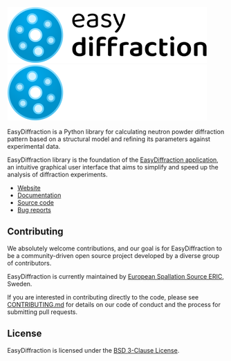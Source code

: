 ![](https://raw.githubusercontent.com/EasyScience/EasyDiffraction/master/resources/images/easydiffraction-logo_lightmode.svg#gh-light-mode-only)
![](https://raw.githubusercontent.com/EasyScience/EasyDiffraction/master/resources/images/easydiffraction-logo_darkmode.svg#gh-dark-mode-only)

EasyDiffraction is a Python library for calculating neutron powder diffraction
pattern based on a structural model and refining its parameters against
experimental data.

EasyDiffraction library is the foundation of the [EasyDiffraction application], an
intuitive graphical user interface that aims to simplify and speed up the analysis
of diffraction experiments.

- [Website]
- [Documentation]
- [Source code]
- [Bug reports]

## Contributing

We absolutely welcome contributions, and our goal is for EasyDiffraction to be a
community-driven open source project developed by a diverse group of
contributors.

EasyDiffraction is currently maintained by [European Spallation Source ERIC], Sweden.

If you are interested in contributing directly to the code, please see
[CONTRIBUTING.md] for details on our code of conduct and the process for
submitting pull requests.

## License

EasyDiffraction is licensed under the [BSD 3-Clause License].

<!-- prettier-ignore-start -->
[BSD 3-Clause License]: https://raw.githubusercontent.com/EasyScience/EasyDiffractionLib/master/LICENSE
[Bug reports]: https://github.com/EasyScience/EasyDiffractionLib/issues
[CONTRIBUTING.md]: https://raw.githubusercontent.com/EasyScience/EasyDiffractionLib/master/CONTRIBUTING.md
[Documentation]: https://docs.easydiffraction.org/lib
[EasyDiffraction application]: https://github.com/EasyScience/EasyDiffractionApp
[European Spallation Source ERIC]: https://ess.eu
[Source code]: https://github.com/EasyScience/EasyDiffractionLib
[Website]: https://easydiffraction.org
<!-- prettier-ignore-end -->
